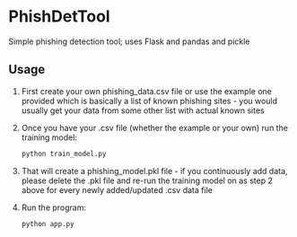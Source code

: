 # PhishDetTool
Simple phishing detection tool; uses Flask and pandas and pickle

## Usage
  1. First create your own phishing_data.csv file or use the example one provided which is basically a list of known phishing sites - you would usually get your data from some other list with actual known sites
     
  2. Once you have your .csv file (whether the example or your own) run the training model:
     ```bash
     python train_model.py

  3. That will create a phishing_model.pkl file - if you continuously add data, please delete the .pkl file and re-run the training model on as step 2 above for every newly added/updated .csv data file
  
  4. Run the program:
     ```bash
     python app.py
